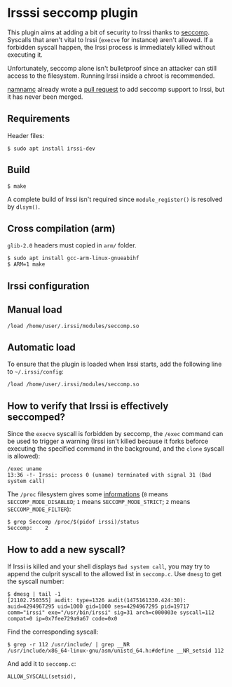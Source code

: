 # Irsssi seccomp plugin

This plugin aims at adding a bit of security to Irssi thanks to
[seccomp](https://en.wikipedia.org/wiki/Seccomp). Syscalls that aren't vital to
Irssi (`execve` for instance) aren't allowed. If a forbidden syscall happen, the
Irssi process is immediately killed without executing it.

Unfortunately, seccomp alone isn't bulletproof since an attacker can still
access to the filesystem. Running Irssi inside a chroot is recommended.

[namnamc](https://github.com/namnamc) already wrote a
[pull request](https://github.com/irssi/irssi/pull/342/files) to add seccomp
support to Irssi, but it has never been merged.


## Requirements

Header files:

    $ sudo apt install irssi-dev


## Build

    $ make

A complete build of Irssi isn't required since `module_register()` is resolved
by `dlsym()`.


## Cross compilation (arm)

`glib-2.0` headers must copied in `arm/` folder.

    $ sudo apt install gcc-arm-linux-gnueabihf
    $ ARM=1 make


## Irssi configuration

## Manual load

    /load /home/user/.irssi/modules/seccomp.so



## Automatic load

To ensure that the plugin is loaded when Irssi starts, add the following line to
`~/.irssi/config`:

	/load /home/user/.irssi/modules/seccomp.so



## How to verify that Irssi is effectively seccomped?

Since the `execve` syscall is forbidden by seccomp, the `/exec` command can be
used to trigger a warning (Irssi isn't killed because it forks beforce executing
the specified command in the background, and the `clone` syscall is allowed):

    /exec uname
    13:36 -!- Irssi: process 0 (uname) terminated with signal 31 (Bad system call)

The `/proc` filesystem gives some
[informations](http://man7.org/linux/man-pages/man5/proc.5.html) (`0` means
`SECCOMP_MODE_DISABLED`; `1` means `SECCOMP_MODE_STRICT`; `2` means
`SECCOMP_MODE_FILTER`):

    $ grep Seccomp /proc/$(pidof irssi)/status
	Seccomp:	2


## How to add a new syscall?

If Irssi is killed and your shell displays `Bad system call`, you may try to
append the culprit syscall to the allowed list in `seccomp.c`. Use `dmesg` to
get the syscall number:

    $ dmesg | tail -1
    [21102.750355] audit: type=1326 audit(1475161330.424:30): auid=4294967295 uid=1000 gid=1000 ses=4294967295 pid=19717 comm="irssi" exe="/usr/bin/irssi" sig=31 arch=c000003e syscall=112 compat=0 ip=0x7fee729a9a67 code=0x0

Find the corresponding syscall:

    $ grep -r 112 /usr/include/ | grep __NR
    /usr/include/x86_64-linux-gnu/asm/unistd_64.h:#define __NR_setsid 112

And add it to `seccomp.c`:

    ALLOW_SYSCALL(setsid),

